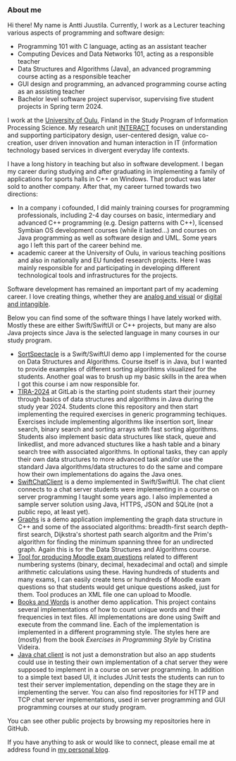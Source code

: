 ### About me

Hi there! My name is Antti Juustila. Currently, I work as a Lecturer teaching various aspects of programming and software design:

* Programming 101 with C language, acting as an assistant teacher
* Computing Devices and Data Networks 101, acting as a responsible teacher
* Data Structures and Algorithms (Java), an advanced programming course acting as a responsible teacher
* GUI design and programming, an advanced programming course acting as an assisting teacher
* Bachelor level software project supervisor, supervising five student projects in Spring term 2024.

I work at the [University of Oulu](https://www.oulu.fi/english), Finland in the Study Program of Information Processing Science. My research unit [INTERACT](https://github.com/interact-rg) focuses on understanding and supporting participatory design, user-centered design, value co-creation, user driven innovation and human interaction in IT (information technology based services in divergent everyday life contexts.

I have a long history in teaching but also in software development. I began my career during studying and after graduating in implementing a family of applications for sports halls in C++ on Windows. That product was later sold to another company. After that, my career turned towards two directions: 

* In a company i cofounded, I did mainly training courses for programming professionals, including 2-4 day courses on basic, intermediary and advanced C++ programming (e.g. Design patterns with C++), licensed Symbian OS development courses (while it lasted...) and courses on Java programming as well as software design and UML. Some years ago I left this part of the career behind me.
* academic career at the University of Oulu, in various teaching positions and also in nationally and EU funded research projects. Here I was mainly responsible for and participating in developing different technological tools and infrastructures for the projects.

Software development has remained an important part of my academing career. I love creating things, whether they are [analog and visual](https://juustila-art.com) or [digital and intangible](https://www.juustila.com/antti). 

Below you can find some of the software things I have lately worked with. Mostly these are either Swift/SwiftUI or C++ projects, but many are also Java projects since Java is the selected language in many courses in our study program.

* [SortSpectacle](https://github.com/anttijuu/SortSpectacle) is a Swift/SwiftUI demo app I implemented for the course on Data Structures and Algorithms. Course itself is in Java, but I wanted to provide examples of different sorting algorihtms visualized for the students. Another goal was to brush up my basic skills in the area when I got this course i am now responsible for.
* [TIRA-2024](https://gitlab.com/tira-oulu/tira-origin-2024) at GitLab is the starting point students start their journey through basics of data structures and algorithms in Java during the study year 2024. Students clone this repository and then start implementing the required exercises in generic programming techiques. Exercises include implementing algorithms like insertion sort, linear search, binary search and sorting arrays with fast sorting algorithms. Students also implement basic data structures like stack, queue and linkedlist, and more advanced stuctures like a hash table and a binary search tree with associated algorithms. In optional tasks, they can apply their own data structures to more advanced task and/or use the standard Java algorithms/data structures to do the same and compare how their own implementations do agains the Java ones.
* [SwiftChatClient](https://github.com/anttijuu/SwiftChatClient) is a demo implemented in Swift/SwiftUI. The chat client connects to a chat server students were implementing in a course on server programming I taught some years ago. I also implemented a sample server solution using Java, HTTPS, JSON and SQLite (not a public repo, at least yet).
* [Graphs](https://github.com/anttijuu/Graphs) is a demo application implementing the graph data structure in C++ and some of the associated algorithms: breadth-first search depth-first search, Dijkstra's shortest path search algoritm and the Prim's algorithm for finding the minimum spanning three for an undirected graph. Again this is for the Data Structures and Algorithms course.
* [Tool for producing Moodle exam questions](https://github.com/anttijuu/conversion-qs) related to different numbering systems (binary, decimal, hexadecimal and octal) and simple arithmetic calculations using these. Having hundreds of students and many exams, I can easily create tens or hundreds of Moodle exam questions so that students would get unique questions asked, just for them. Tool produces an XML file one can upload to Moodle.
* [Books and Words](https://github.com/anttijuu/BooksAndWords) is another demo application. This project contains several implementations of how to count unique words and their frequencies in text files. All implementations are done using Swift and execute from the command line. Each of the implementation is implemented in a different programming style. The styles here are (mostly) from the book *Exercises in Programming Style* by Cristina Videira.
* [Java chat client](https://github.com/anttijuu/O3-chat-client) is not just a demonstration but also an app students could use in testing their own implementation of a chat server they were supposed to implement in a course on server programming. In addition to a simple text based UI, it includes JUnit tests the students can run to test their server implementation, depending on the stage they are in implementing the server. You can also find repositories for HTTP and TCP chat server implementations, used in server programming and GUI programming courses at our study program.

You can see other public projects by browsing my repositories here in GitHub.

If you have anything to ask or would like to connect, please email me at address found in [my personal blog](https://juustila.com/antti/about).
